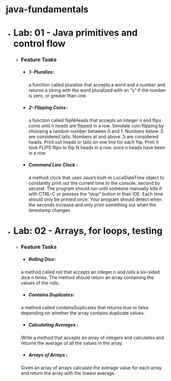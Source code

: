# java-fundamentals
* # Lab: 01 - Java primitives and control flow
    - ### Feature Tasks
        - ##### 1- Pluralize: 
             a function called pluralize that accepts a word and a number and returns a string with the word pluralized with an “s” if the number is zero, or greater than one.

        - ##### 2- Flipping Coins :
             a function called flipNHeads that accepts an integer n and flips coins until n heads are flipped in a row. Simulate coin flipping by choosing a random number between 0 and 1. Numbers below .5 are considered tails. Numbers at and above .5 are considered heads. Print out heads or tails on one line for each flip. Print It took FLIPS flips to flip N heads in a row. once n heads have been in a row.
        - ##### Command Line Clock : 
             a method clock that uses Java’s built-in LocalDateTime object to constantly print out the current time to the console, second by second. The program should run until someone manually kills it with CTRL-C or presses the “stop” button in their IDE. Each time should only be printed once. Your program should detect when the seconds increase and only print something out when the timestamp changes.


* # Lab: 02 - Arrays, for loops, testing
    - ### Feature Tasks
        - ##### Rolling Dice:
         a method called roll that accepts an integer n and rolls a six-sided dice n times. The method should return an array containing the values of the rolls.
        - ##### Contains Duplicates: 
         a method called containsDuplicates that returns true or false depending on whether the array contains duplicate values.
        - ##### Calculating Averages :
        Write a method that accepts an array of integers and calculates and returns the average of all the values in the array.


        - ##### Arrays of Arrays :
        Given an array of arrays calculate the average value for each array and return the array with the lowest average.